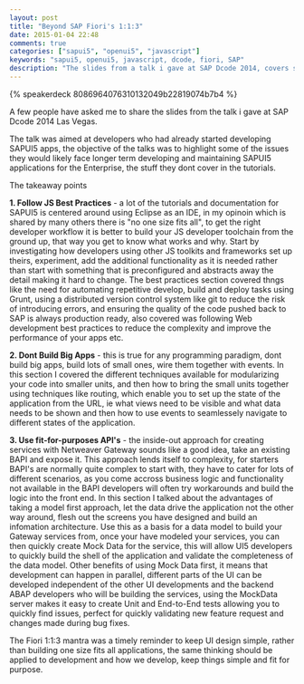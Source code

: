 ```yaml
---
layout: post
title: "Beyond SAP Fiori's 1:1:3"
date: 2015-01-04 22:48
comments: true
categories: ["sapui5", "openui5", "javascript"]
keywords: "sapui5, openui5, javascript, dcode, fiori, SAP"
description: "The slides from a talk i gave at SAP Dcode 2014, covers some of the best practice for buildig SAPUI5 apps"
---
```


{% speakerdeck 8086964076310132049b22819074b7b4 %}

A few people have asked me to share the slides from the talk i gave at SAP Dcode 2014 Las Vegas.

The talk was aimed at developers who had already started developing SAPUI5 apps, the objective of the talks was to highlight some of the issues they would likely face longer term developing and maintaining SAPUI5 applications for the Enterprise, the stuff they dont cover in the tutorials. 

The takeaway points

**1. Follow JS Best Practices** - a lot of the tutorials and documentation for SAPUI5 is centered around using Eclipse as an IDE, in my opinoin which is shared by many others there is "no one size fits all", to get the right developer workflow it is better to build your JS developer toolchain from the ground up, that way you get to know what works and why. Start by investigating how developers using other JS toolkits and frameworks set up theirs, experiment, add the additional functionality as it is needed rather than start with something that is preconfigured and abstracts away the detail making it hard to change. The best practices section covered thngs like the need for automating repetitive develop, build and deploy tasks using Grunt, using a distributed version control system like git to reduce the risk of introducing errors, and ensuring the quality of the code pushed back to SAP is always production ready, also covered was following Web development best practices to reduce the complexity and improve the performance of your apps etc.

**2. Dont Build Big Apps** - this is true for any programming paradigm, dont build big apps, build lots of small ones, wire them together with events. In this section I covered the different techniques available for modularizing your code into smaller units, and then how to bring the small units together using techniques like routing, which enable you to set up the state of the application from the URL, ie what views need to be visible and what data needs to be shown and then how to use events to seamlessely navigate to different states of the application. 

**3. Use fit-for-purposes API's** - the inside-out approach for creating services with Netweaver Gateway sounds like a good idea, take an existing BAPI and expose it. This approach lends itself to complexity, for starters BAPI's are normally quite complex to start with, they have to cater for lots of different scenarios, as you come accross business logic and functionality not available in the BAPI developers will often try workarounds and build the logic into the front end. In this section I talked about the advantages of taking a model first approach, let the data drive the application not the other way around, flesh out the screens you have designed and build an infomation architecture. Use this as a basis for a data model to build your Gateway services from, once your have modeled your services, you can then quickly create Mock Data for the service, this will allow UI5 developers to quickly build the shell of the application and validate the completeness of the data model. Other benefits of using Mock Data first, it means that development can happen in parallel, different parts of the UI can be developed independent of the other UI developments and the backend ABAP developers who will be building the services, using the MockData server makes it easy to create Unit and End-to-End tests allowing you to quickly find issues, perfect for quickly validating new feature request and changes made during bug fixes.

The Fiori 1:1:3 mantra was a timely reminder to keep UI design simple, rather than building one size fits all applications, the same thinking should be applied to development and how we develop, keep things simple and fit for purpose.
